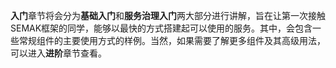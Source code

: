 **入门**章节将会分为**基础入门**和**服务治理入门**两大部分进行讲解，旨在让第一次接触SEMAK框架的同学，能够以最快的方式搭建起可以使用的服务。其中，会包含一些常规组件的主要使用方式的样例。当然，如果需要了解更多组件及其高级用法，可以进入**进阶**章节查看。



